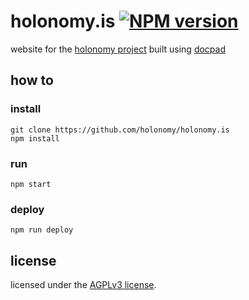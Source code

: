 # holonomy.is [![NPM version](https://badge.fury.io/js/holonomy.is.png)](http://badge.fury.io/js/holonomy.is)

website for the [holonomy project](http://holonomy.is) built using [docpad](http://docpad.org)

## how to

### install

```
git clone https://github.com/holonomy/holonomy.is
npm install
```

### run

`npm start`

### deploy

`npm run deploy`

## license

licensed under the [AGPLv3 license](LICENSE).
